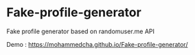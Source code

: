 # Fake-profile-generator
Fake profile generator based on randomuser.me API

Demo : https://mohammedcha.github.io/Fake-profile-generator/
